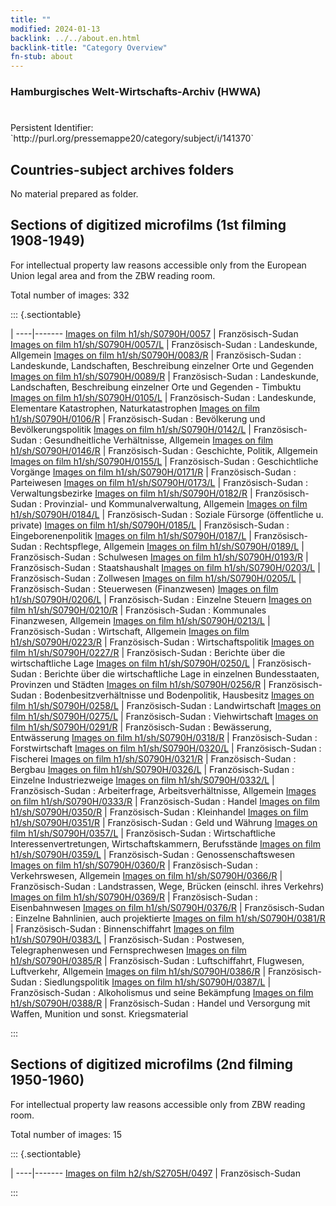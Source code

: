 ```yaml
---
title: ""
modified: 2024-01-13
backlink: ../../about.en.html
backlink-title: "Category Overview"
fn-stub: about
---
```


### Hamburgisches Welt-Wirtschafts-Archiv (HWWA)

# 

<div class="hint">Persistent Identifier: `http://purl.org/pressemappe20/category/subject/i/141370`</div>







## Countries-subject archives folders





No material prepared as folder.



<a id="filmsections" />

## Sections of digitized microfilms (1st filming 1908-1949)

<p>For intellectual property law reasons accessible only from the European Union legal area and from the ZBW reading room.</p>



<p>Total number of images: 332</p>




::: {.sectiontable}

 | 
----|-------
<a class="btn" href="https://pm20.zbw.eu/film/h1/sh/S0790H/0057" rel="nofollow">Images on film h1/sh/S0790H/0057</a> | Französisch-Sudan
<a class="btn" href="https://pm20.zbw.eu/film/h1/sh/S0790H/0057/L" rel="nofollow">Images on film h1/sh/S0790H/0057/L</a> | Französisch-Sudan : Landeskunde, Allgemein
<a class="btn" href="https://pm20.zbw.eu/film/h1/sh/S0790H/0083/R" rel="nofollow">Images on film h1/sh/S0790H/0083/R</a> | Französisch-Sudan : Landeskunde, Landschaften, Beschreibung einzelner Orte und Gegenden
<a class="btn" href="https://pm20.zbw.eu/film/h1/sh/S0790H/0089/R" rel="nofollow">Images on film h1/sh/S0790H/0089/R</a> | Französisch-Sudan : Landeskunde, Landschaften, Beschreibung einzelner Orte und Gegenden - Timbuktu
<a class="btn" href="https://pm20.zbw.eu/film/h1/sh/S0790H/0105/L" rel="nofollow">Images on film h1/sh/S0790H/0105/L</a> | Französisch-Sudan : Landeskunde, Elementare Katastrophen, Naturkatastrophen
<a class="btn" href="https://pm20.zbw.eu/film/h1/sh/S0790H/0106/R" rel="nofollow">Images on film h1/sh/S0790H/0106/R</a> | Französisch-Sudan : Bevölkerung und Bevölkerungspolitik
<a class="btn" href="https://pm20.zbw.eu/film/h1/sh/S0790H/0142/L" rel="nofollow">Images on film h1/sh/S0790H/0142/L</a> | Französisch-Sudan : Gesundheitliche Verhältnisse, Allgemein
<a class="btn" href="https://pm20.zbw.eu/film/h1/sh/S0790H/0146/R" rel="nofollow">Images on film h1/sh/S0790H/0146/R</a> | Französisch-Sudan : Geschichte, Politik, Allgemein
<a class="btn" href="https://pm20.zbw.eu/film/h1/sh/S0790H/0155/L" rel="nofollow">Images on film h1/sh/S0790H/0155/L</a> | Französisch-Sudan : Geschichtliche Vorgänge
<a class="btn" href="https://pm20.zbw.eu/film/h1/sh/S0790H/0171/R" rel="nofollow">Images on film h1/sh/S0790H/0171/R</a> | Französisch-Sudan : Parteiwesen
<a class="btn" href="https://pm20.zbw.eu/film/h1/sh/S0790H/0173/L" rel="nofollow">Images on film h1/sh/S0790H/0173/L</a> | Französisch-Sudan : Verwaltungsbezirke
<a class="btn" href="https://pm20.zbw.eu/film/h1/sh/S0790H/0182/R" rel="nofollow">Images on film h1/sh/S0790H/0182/R</a> | Französisch-Sudan : Provinzial- und Kommunalverwaltung, Allgemein
<a class="btn" href="https://pm20.zbw.eu/film/h1/sh/S0790H/0184/L" rel="nofollow">Images on film h1/sh/S0790H/0184/L</a> | Französisch-Sudan : Soziale Fürsorge (öffentliche u. private)
<a class="btn" href="https://pm20.zbw.eu/film/h1/sh/S0790H/0185/L" rel="nofollow">Images on film h1/sh/S0790H/0185/L</a> | Französisch-Sudan : Eingeborenenpolitik
<a class="btn" href="https://pm20.zbw.eu/film/h1/sh/S0790H/0187/L" rel="nofollow">Images on film h1/sh/S0790H/0187/L</a> | Französisch-Sudan : Rechtspflege, Allgemein
<a class="btn" href="https://pm20.zbw.eu/film/h1/sh/S0790H/0189/L" rel="nofollow">Images on film h1/sh/S0790H/0189/L</a> | Französisch-Sudan : Schulwesen
<a class="btn" href="https://pm20.zbw.eu/film/h1/sh/S0790H/0193/R" rel="nofollow">Images on film h1/sh/S0790H/0193/R</a> | Französisch-Sudan : Staatshaushalt
<a class="btn" href="https://pm20.zbw.eu/film/h1/sh/S0790H/0203/L" rel="nofollow">Images on film h1/sh/S0790H/0203/L</a> | Französisch-Sudan : Zollwesen
<a class="btn" href="https://pm20.zbw.eu/film/h1/sh/S0790H/0205/L" rel="nofollow">Images on film h1/sh/S0790H/0205/L</a> | Französisch-Sudan : Steuerwesen (Finanzwesen)
<a class="btn" href="https://pm20.zbw.eu/film/h1/sh/S0790H/0206/L" rel="nofollow">Images on film h1/sh/S0790H/0206/L</a> | Französisch-Sudan : Einzelne Steuern
<a class="btn" href="https://pm20.zbw.eu/film/h1/sh/S0790H/0210/R" rel="nofollow">Images on film h1/sh/S0790H/0210/R</a> | Französisch-Sudan : Kommunales Finanzwesen, Allgemein
<a class="btn" href="https://pm20.zbw.eu/film/h1/sh/S0790H/0213/L" rel="nofollow">Images on film h1/sh/S0790H/0213/L</a> | Französisch-Sudan : Wirtschaft, Allgemein
<a class="btn" href="https://pm20.zbw.eu/film/h1/sh/S0790H/0223/R" rel="nofollow">Images on film h1/sh/S0790H/0223/R</a> | Französisch-Sudan : Wirtschaftspolitik
<a class="btn" href="https://pm20.zbw.eu/film/h1/sh/S0790H/0227/R" rel="nofollow">Images on film h1/sh/S0790H/0227/R</a> | Französisch-Sudan : Berichte über die wirtschaftliche Lage
<a class="btn" href="https://pm20.zbw.eu/film/h1/sh/S0790H/0250/L" rel="nofollow">Images on film h1/sh/S0790H/0250/L</a> | Französisch-Sudan : Berichte über die wirtschaftliche Lage in einzelnen Bundesstaaten, Provinzen und Städten
<a class="btn" href="https://pm20.zbw.eu/film/h1/sh/S0790H/0256/R" rel="nofollow">Images on film h1/sh/S0790H/0256/R</a> | Französisch-Sudan : Bodenbesitzverhältnisse und Bodenpolitik, Hausbesitz
<a class="btn" href="https://pm20.zbw.eu/film/h1/sh/S0790H/0258/L" rel="nofollow">Images on film h1/sh/S0790H/0258/L</a> | Französisch-Sudan : Landwirtschaft
<a class="btn" href="https://pm20.zbw.eu/film/h1/sh/S0790H/0275/L" rel="nofollow">Images on film h1/sh/S0790H/0275/L</a> | Französisch-Sudan : Viehwirtschaft
<a class="btn" href="https://pm20.zbw.eu/film/h1/sh/S0790H/0291/R" rel="nofollow">Images on film h1/sh/S0790H/0291/R</a> | Französisch-Sudan : Bewässerung, Entwässerung
<a class="btn" href="https://pm20.zbw.eu/film/h1/sh/S0790H/0318/R" rel="nofollow">Images on film h1/sh/S0790H/0318/R</a> | Französisch-Sudan : Forstwirtschaft
<a class="btn" href="https://pm20.zbw.eu/film/h1/sh/S0790H/0320/L" rel="nofollow">Images on film h1/sh/S0790H/0320/L</a> | Französisch-Sudan : Fischerei
<a class="btn" href="https://pm20.zbw.eu/film/h1/sh/S0790H/0321/R" rel="nofollow">Images on film h1/sh/S0790H/0321/R</a> | Französisch-Sudan : Bergbau
<a class="btn" href="https://pm20.zbw.eu/film/h1/sh/S0790H/0326/L" rel="nofollow">Images on film h1/sh/S0790H/0326/L</a> | Französisch-Sudan : Einzelne Industriezweige
<a class="btn" href="https://pm20.zbw.eu/film/h1/sh/S0790H/0332/L" rel="nofollow">Images on film h1/sh/S0790H/0332/L</a> | Französisch-Sudan : Arbeiterfrage, Arbeitsverhältnisse, Allgemein
<a class="btn" href="https://pm20.zbw.eu/film/h1/sh/S0790H/0333/R" rel="nofollow">Images on film h1/sh/S0790H/0333/R</a> | Französisch-Sudan : Handel
<a class="btn" href="https://pm20.zbw.eu/film/h1/sh/S0790H/0350/R" rel="nofollow">Images on film h1/sh/S0790H/0350/R</a> | Französisch-Sudan : Kleinhandel
<a class="btn" href="https://pm20.zbw.eu/film/h1/sh/S0790H/0351/R" rel="nofollow">Images on film h1/sh/S0790H/0351/R</a> | Französisch-Sudan : Geld und Währung
<a class="btn" href="https://pm20.zbw.eu/film/h1/sh/S0790H/0357/L" rel="nofollow">Images on film h1/sh/S0790H/0357/L</a> | Französisch-Sudan : Wirtschaftliche Interessenvertretungen, Wirtschaftskammern, Berufsstände
<a class="btn" href="https://pm20.zbw.eu/film/h1/sh/S0790H/0359/L" rel="nofollow">Images on film h1/sh/S0790H/0359/L</a> | Französisch-Sudan : Genossenschaftswesen
<a class="btn" href="https://pm20.zbw.eu/film/h1/sh/S0790H/0360/R" rel="nofollow">Images on film h1/sh/S0790H/0360/R</a> | Französisch-Sudan : Verkehrswesen, Allgemein
<a class="btn" href="https://pm20.zbw.eu/film/h1/sh/S0790H/0366/R" rel="nofollow">Images on film h1/sh/S0790H/0366/R</a> | Französisch-Sudan : Landstrassen, Wege, Brücken (einschl. ihres Verkehrs)
<a class="btn" href="https://pm20.zbw.eu/film/h1/sh/S0790H/0369/R" rel="nofollow">Images on film h1/sh/S0790H/0369/R</a> | Französisch-Sudan : Eisenbahnwesen
<a class="btn" href="https://pm20.zbw.eu/film/h1/sh/S0790H/0376/R" rel="nofollow">Images on film h1/sh/S0790H/0376/R</a> | Französisch-Sudan : Einzelne Bahnlinien, auch projektierte
<a class="btn" href="https://pm20.zbw.eu/film/h1/sh/S0790H/0381/R" rel="nofollow">Images on film h1/sh/S0790H/0381/R</a> | Französisch-Sudan : Binnenschiffahrt
<a class="btn" href="https://pm20.zbw.eu/film/h1/sh/S0790H/0383/L" rel="nofollow">Images on film h1/sh/S0790H/0383/L</a> | Französisch-Sudan : Postwesen, Telegraphenwesen und Fernsprechwesen
<a class="btn" href="https://pm20.zbw.eu/film/h1/sh/S0790H/0385/R" rel="nofollow">Images on film h1/sh/S0790H/0385/R</a> | Französisch-Sudan : Luftschiffahrt, Flugwesen, Luftverkehr, Allgemein
<a class="btn" href="https://pm20.zbw.eu/film/h1/sh/S0790H/0386/R" rel="nofollow">Images on film h1/sh/S0790H/0386/R</a> | Französisch-Sudan : Siedlungspolitik
<a class="btn" href="https://pm20.zbw.eu/film/h1/sh/S0790H/0387/L" rel="nofollow">Images on film h1/sh/S0790H/0387/L</a> | Französisch-Sudan : Alkoholismus und seine Bekämpfung
<a class="btn" href="https://pm20.zbw.eu/film/h1/sh/S0790H/0388/R" rel="nofollow">Images on film h1/sh/S0790H/0388/R</a> | Französisch-Sudan : Handel und Versorgung mit Waffen, Munition und sonst. Kriegsmaterial


:::




## Sections of digitized microfilms (2nd filming 1950-1960)

<p>For intellectual property law reasons accessible only from ZBW reading room.</p>



<p>Total number of images: 15</p>




::: {.sectiontable}

 | 
----|-------
<a class="btn" href="https://pm20.zbw.eu/film/h2/sh/S2705H/0497" rel="nofollow">Images on film h2/sh/S2705H/0497</a> | Französisch-Sudan


:::
















